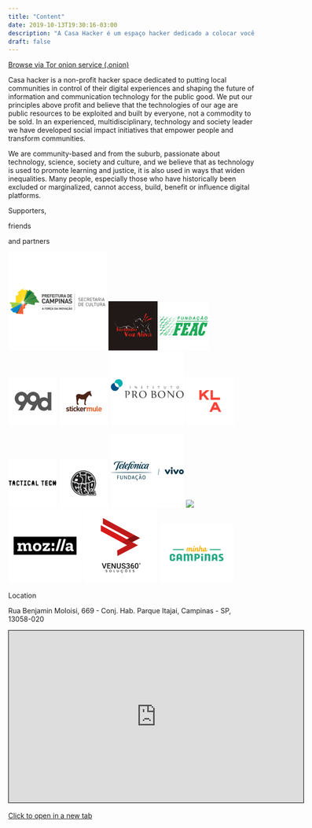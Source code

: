 ```yaml
---
title: "Content"
date: 2019-10-13T19:30:16-03:00
description: "A Casa Hacker é um espaço hacker dedicado a colocar você no controle de sua experiência digital e a moldar o futuro da tecnologia da informação e comunicação para o bem público"
draft: false
---
```


<!-- Description -->
<div class="layout_description">

[Browse via Tor onion service (.onion)](about/#browse-via-tor-onion-service)

Casa hacker is a non-profit hacker space dedicated to putting local communities in control of their digital experiences and shaping the future of information and communication technology for the public good. We put our principles above profit and believe that the technologies of our age are public resources to be exploited and built by everyone, not a commodity to be sold. In an experienced, multidisciplinary, technology and society leader we have developed social impact initiatives that empower people and transform communities.

We are community-based and from the suburb, passionate about technology, science, society and culture, and we believe that as technology is used to promote learning and justice, it is also used in ways that widen inequalities. Many people, especially those who have historically been excluded or marginalized, cannot access, build, benefit or influence digital platforms.

</div>
<!-- //Description -->

<!-- Partners -->
<div class="layout_partners">

<div class="title-partners">
    <p>Supporters,</p>
    <p>friends</p>
    <p>and partners</p>
</div>

<div class="partners-images">
<div class="item">

[<img src="prefeituraCPS.png" width="200">](http://www.campinas.sp.gov.br/governo/cultura/)
[<img src="institutoVozAtiva.png" width="100">](https://www.facebook.com/institutovozativa/)
[<img src="fundacaoFEAC.png" width="100">](https://www.feac.org.br/) 
[<img src="99Designs.png" width="100">](https://en.99designs.com.br/) 
[<img src="Stickermule.png" width="100">](https://www.stickermule.com/) 
[<img src="InstitutoProBono.png" width="150">](https://probono.org.br/) 
[<img src="klaAdvogados.png" width="100">](http://www.klalaw.com.br/)

</div>

<div class="item">

[<img src="TacticalTech.png" width="100">](https://tacticaltech.org/) 
[<img src="BigFieldCompany.png" width="100">](https://www.youtube.com/channel/UCtaHspH0UhD-0Ro3egFyhbQ) 
[<img src="fundacaoTelefonica.png" width="150">](http://fundacaotelefonica.org.br/) 
[<img src="AliançaEmpreendedora.png" width="150">](https://aliancaempreendedora.org.br/) 
[<img src="Mozilla.jpeg" width="150">](https://www.mozilla.org) 
[<img src="venus360.png" width="150">](http://venus360.com.br/) 
[<img src="minhaCampinas.jpeg" width="150">](https://www.minhacampinas.org.br/)

</div>

</div>
</div>
<!-- //Partners -->

<!-- Location -->
<div class="layout_location">

<p class="title-location">Location</p>

Rua Benjamin Moloisi, 669 - Conj. Hab. Parque Itajai, Campinas - SP, 13058-020

<iframe width="600" height="350" frameborder="0" scrolling="no" marginheight="0" marginwidth="0" src="https://www.openstreetmap.org/export/embed.html?bbox=-47.193448841571815%2C-22.959894915812015%2C-47.19139426946641%2C-22.95839084833951&amp;layer=mapnik&amp;marker=-22.959142884166557%2C-47.192421555519104" style="border: 1px solid black"></iframe>

<a href="https://www.openstreetmap.org/?mlat=-22.95914&amp;mlon=-47.19242#map=19/-22.95914/-47.19242" target="_blank">Click to open in a new tab</a>

</div>
<!-- //Location -->
